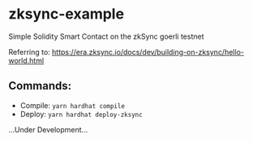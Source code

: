 # zksync-example
Simple Solidity Smart Contact on the zkSync goerli testnet

Referring to: https://era.zksync.io/docs/dev/building-on-zksync/hello-world.html

## Commands:
- Compile: `yarn hardhat compile`
- Deploy: `yarn hardhat deploy-zksync`


...Under Development...

